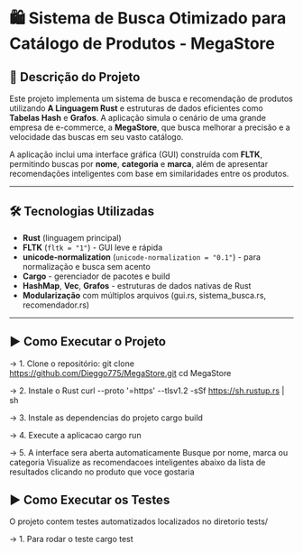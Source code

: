 # 🛍️ Sistema de Busca Otimizado para Catálogo de Produtos - MegaStore

## 📘 Descrição do Projeto

Este projeto implementa um sistema de busca e recomendação de produtos utilizando **A Linguagem Rust** e estruturas de dados eficientes como **Tabelas Hash** e **Grafos**. A aplicação simula o cenário de uma grande empresa de e-commerce, a **MegaStore**, que busca melhorar a precisão e a velocidade das buscas em seu vasto catálogo.

A aplicação inclui uma interface gráfica (GUI) construída com **FLTK**, permitindo buscas por **nome**, **categoria** e **marca**, além de apresentar recomendações inteligentes com base em similaridades entre os produtos.

---

## 🛠️ Tecnologias Utilizadas

- **Rust** (linguagem principal)
- **FLTK** (`fltk = "1"`) - GUI leve e rápida
- **unicode-normalization** (`unicode-normalization = "0.1"`) - para normalização e busca sem acento
- **Cargo** - gerenciador de pacotes e build
- **HashMap**, **Vec**, **Grafos** - estruturas de dados nativas de Rust
- **Modularização** com múltiplos arquivos (gui.rs, sistema_busca.rs, recomendador.rs)

---

## ▶️ Como Executar o Projeto

-> 1. Clone o repositório:
git clone https://github.com/Dieggo775/MegaStore.git
cd MegaStore

-> 2. Instale o Rust
curl --proto '=https' --tlsv1.2 -sSf https://sh.rustup.rs | sh

-> 3. Instale as dependencias do projeto
cargo build

-> 4. Execute a aplicacao
cargo run

-> 5. A interface sera aberta automaticamente
Busque por nome, marca ou categoria
Visualize as recomendacoes inteligentes abaixo da lista de resultados clicando no produto que voce gostaria

## ▶️ Como Executar os Testes
O projeto contem testes automatizados localizados no diretorio tests/

-> 1. Para rodar o teste
cargo test


